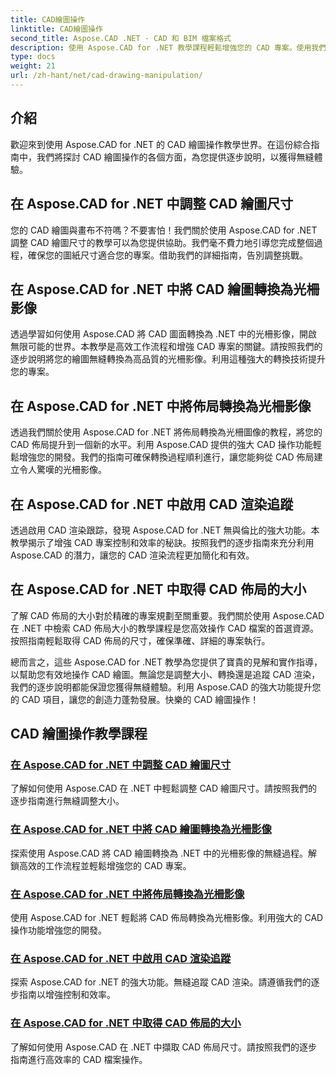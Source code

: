 ```yaml
---
title: CAD繪圖操作
linktitle: CAD繪圖操作
second_title: Aspose.CAD .NET - CAD 和 BIM 檔案格式
description: 使用 Aspose.CAD for .NET 教學課程輕鬆增強您的 CAD 專案。使用我們的逐步指南無縫調整 CAD 工程圖大小、轉換和最佳化。
type: docs
weight: 21
url: /zh-hant/net/cad-drawing-manipulation/
---
```


## 介紹

歡迎來到使用 Aspose.CAD for .NET 的 CAD 繪圖操作教學世界。在這份綜合指南中，我們將探討 CAD 繪圖操作的各個方面，為您提供逐步說明，以獲得無縫體驗。

## 在 Aspose.CAD for .NET 中調整 CAD 繪圖尺寸

您的 CAD 繪圖與畫布不符嗎？不要害怕！我們關於使用 Aspose.CAD for .NET 調整 CAD 繪圖尺寸的教學可以為您提供協助。我們毫不費力地引導您完成整個過程，確保您的圖紙尺寸適合您的專案。借助我們的詳細指南，告別調整挑戰。

## 在 Aspose.CAD for .NET 中將 CAD 繪圖轉換為光柵影像

透過學習如何使用 Aspose.CAD 將 CAD 圖面轉換為 .NET 中的光柵影像，開啟無限可能的世界。本教學是高效工作流程和增強 CAD 專案的關鍵。請按照我們的逐步說明將您的繪圖無縫轉換為高品質的光柵影像。利用這種強大的轉換技術提升您的專案。

## 在 Aspose.CAD for .NET 中將佈局轉換為光柵影像

透過我們關於使用 Aspose.CAD for .NET 將佈局轉換為光柵圖像的教程，將您的 CAD 佈局提升到一個新的水平。利用 Aspose.CAD 提供的強大 CAD 操作功能輕鬆增強您的開發。我們的指南可確保轉換過程順利進行，讓您能夠從 CAD 佈局建立令人驚嘆的光柵影像。

## 在 Aspose.CAD for .NET 中啟用 CAD 渲染追蹤

透過啟用 CAD 渲染跟踪，發現 Aspose.CAD for .NET 無與倫比的強大功能。本教學揭示了增強 CAD 專案控制和效率的秘訣。按照我們的逐步指南來充分利用 Aspose.CAD 的潛力，讓您的 CAD 渲染流程更加簡化和有效。

## 在 Aspose.CAD for .NET 中取得 CAD 佈局的大小

了解 CAD 佈局的大小對於精確的專案規劃至關重要。我們關於使用 Aspose.CAD 在 .NET 中檢索 CAD 佈局大小的教學課程是您高效操作 CAD 檔案的首選資源。按照指南輕鬆取得 CAD 佈局的尺寸，確保準確、詳細的專案執行。

總而言之，這些 Aspose.CAD for .NET 教學為您提供了寶貴的見解和實作指導，以幫助您有效地操作 CAD 繪圖。無論您是調整大小、轉換還是追蹤 CAD 渲染，我們的逐步說明都能保證您獲得無縫體驗。利用 Aspose.CAD 的強大功能提升您的 CAD 項目，讓您的創造力蓬勃發展。快樂的 CAD 繪圖操作！
## CAD 繪圖操作教學課程
### [在 Aspose.CAD for .NET 中調整 CAD 繪圖尺寸](./adjust-cad-drawing-size/)
了解如何使用 Aspose.CAD 在 .NET 中輕鬆調整 CAD 繪圖尺寸。請按照我們的逐步指南進行無縫調整大小。
### [在 Aspose.CAD for .NET 中將 CAD 繪圖轉換為光柵影像](./convert-cad-drawing-to-raster-image/)
探索使用 Aspose.CAD 將 CAD 繪圖轉換為 .NET 中的光柵影像的無縫過程。解鎖高效的工作流程並輕鬆增強您的 CAD 專案。
### [在 Aspose.CAD for .NET 中將佈局轉換為光柵影像](./convert-layouts-to-raster-image/)
使用 Aspose.CAD for .NET 輕鬆將 CAD 佈局轉換為光柵影像。利用強大的 CAD 操作功能增強您的開發。
### [在 Aspose.CAD for .NET 中啟用 CAD 渲染追蹤](./enable-tracking-for-cad-rendering/)
探索 Aspose.CAD for .NET 的強大功能。無縫追蹤 CAD 渲染。請遵循我們的逐步指南以增強控制和效率。
### [在 Aspose.CAD for .NET 中取得 CAD 佈局的大小](./get-size-of-cad-layout/)
了解如何使用 Aspose.CAD 在 .NET 中擷取 CAD 佈局尺寸。請按照我們的逐步指南進行高效率的 CAD 檔案操作。